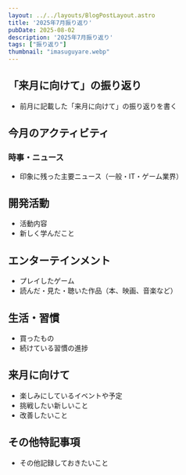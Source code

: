 ```yaml
---
layout: ../../layouts/BlogPostLayout.astro
title: '2025年7月振り返り'
pubDate: 2025-08-02
description: '2025年7月振り返り'
tags: ["振り返り"]
thumbnail: "imasuguyare.webp"
---
```


## 「来月に向けて」の振り返り

- 前月に記載した「来月に向けて」の振り返りを書く

## 今月のアクティビティ

### 時事・ニュース

- 印象に残った主要ニュース（一般・IT・ゲーム業界）

## 開発活動

- 活動内容
- 新しく学んだこと

## エンターテインメント

- プレイしたゲーム
- 読んだ・見た・聴いた作品（本、映画、音楽など）

## 生活・習慣

- 買ったもの
- 続けている習慣の進捗

## 来月に向けて

- 楽しみにしているイベントや予定
- 挑戦したい新しいこと
- 改善したいこと

## その他特記事項

- その他記録しておきたいこと
